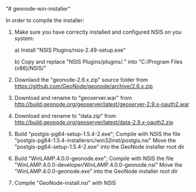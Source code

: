 "# geonode-win-installer" 

In order to compile the installer:

1. Make sure you have correctly installed and configured NSIS on you system:

   a) Install "NSIS Plugins/nsis-2.49-setup.exe"
   
   b) Copy and replace "NSIS Plugins/plugins/*.*" into "C:/Program Files (x86)/NSIS/"
   
2. Downlaod the "geonode-2.6.x.zip" source folder from https://github.com/GeoNode/geonode/archive/2.6.x.zip

3. Download and rename to "geoserver.war" from http://build.geonode.org/geoserver/latest/geoserver-2.9.x-oauth2.war

4. Download and rename to "data.zip" from http://build.geonode.org/geoserver/latest/data-2.9.x-oauth2.zip

5. Build "postgis-pg84-setup-1.5.4-2.exe"; Compile with NSIS the file "postgis-pg84-1.5.4-installersrc/win32inst/postgis.nsi"
   Move the "postgis-pg84-setup-1.5.4-2.exe" into the GeoNode installer root dir

6. Build "WinLAMP.4.0.0-geonode.exe"; Compile with NSIS the file "WinLAMP.4.0.0-developer/WinLAMP.4.0.0-geonode.nsi"
   Move the "WinLAMP.4.0.0-geonode.exe" into the GeoNode installer root dir

7. Compile "GeoNode-install.nsi" with NSIS
